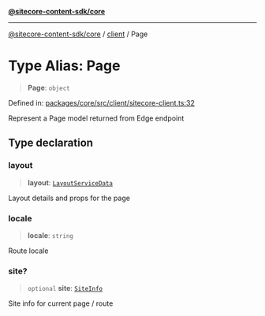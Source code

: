 [**@sitecore-content-sdk/core**](../../README.md)

***

[@sitecore-content-sdk/core](../../README.md) / [client](../README.md) / Page

# Type Alias: Page

> **Page**: `object`

Defined in: [packages/core/src/client/sitecore-client.ts:32](https://github.com/Sitecore/xmc-jss-dev/blob/171a564b4cd6bd5a7eef15aa45c0e2689d16cb88/packages/core/src/client/sitecore-client.ts#L32)

Represent a Page model returned from Edge endpoint

## Type declaration

### layout

> **layout**: [`LayoutServiceData`](../../layout/interfaces/LayoutServiceData.md)

Layout details and props for the page

### locale

> **locale**: `string`

Route locale

### site?

> `optional` **site**: [`SiteInfo`](../../site/type-aliases/SiteInfo.md)

Site info for current page / route
